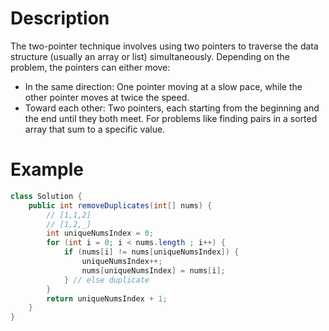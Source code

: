 # Description

The two-pointer technique involves using two pointers to traverse the data structure (usually an array or list) simultaneously. Depending on the problem, the pointers can either move:

- In the same direction: One pointer moving at a slow pace, while the other pointer moves at twice the speed.
- Toward each other: Two pointers, each starting from the beginning and the end until they both meet. For problems like finding pairs in a sorted array that sum to a specific value.

# Example

```java
class Solution {
    public int removeDuplicates(int[] nums) {
        // [1,1,2]
        // [1,2,_]
        int uniqueNumsIndex = 0;
        for (int i = 0; i < nums.length ; i++) {
            if (nums[i] != nums[uniqueNumsIndex]) {
                uniqueNumsIndex++;
                nums[uniqueNumsIndex] = nums[i];
            } // else duplicate
        }
        return uniqueNumsIndex + 1;
    }
}
```
